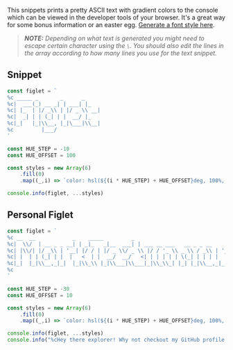 This snippets prints a pretty ASCII text with gradient colors to the console which can be viewed in the developer tools of your browser. It's a great way for some bonus information or an easter egg. [Generate a font style here](https://www.askapache.com/online-tools/figlet-ascii/).

> _**NOTE:**  Depending on what text is generated you might need to escape certain character using the `\`. You should also edit the lines in the array according to how many lines you use for the text snippet._

## Snippet

```js
const figlet = `
%c _____ _       _      _   
%c|  ___(_) __ _| | ___| |_ 
%c| |_  | |/ _\\ | |/ _ \\ __|
%c|  _| | | (_| | |  __/ |_ 
%c|_|   |_|\\__, |_|\___|\\__|
%c         |___/
`

const HUE_STEP = -10
const HUE_OFFSET = 100

const styles = new Array(6)
	.fill(0)
	.map((_,i) => `color: hsl(${(i * HUE_STEP) + HUE_OFFSET}deg, 100%, 70%);`)

console.info(figlet, ...styles)
```

## Personal Figlet

```js
const figlet = `
%c __  __            _    _____         _                          
%c|  \\/  | __ _ _ __| | _|_   _|__  ___| | ___ __ ___   __ _ _ __  
%c| |\\/| |/ _\\ | '__| |/ / | |/ _ \\/ _ \\ |/ / '_ \\ _ \\ / _\\ | '_ \\ 
%c| |  | | (_| | |  |   <  | |  __/  __/   <| | | | | | \(_| | | | |
%c|_|  |_|\\__,_|_|  |_|\\_\\ |_|\\___|\\___|_|\\_\\_| |_| |_|\\__,_|_| |_|
%c
`

const HUE_STEP = -30
const HUE_OFFSET = 10

const styles = new Array(6)
	.fill(0)
	.map((_,i) => `color: hsl(${(i * HUE_STEP) + HUE_OFFSET}deg, 100%, 70%);`)

console.info(figlet, ...styles)
console.info("%cHey there explorer! Why not checkout my GitHub profile while you're here 🚀 https://github.com/markteekman/",`color: hsl(${(5 * HUE_STEP) + HUE_OFFSET}deg, 100%, 70%); font-size: 14px`);
```